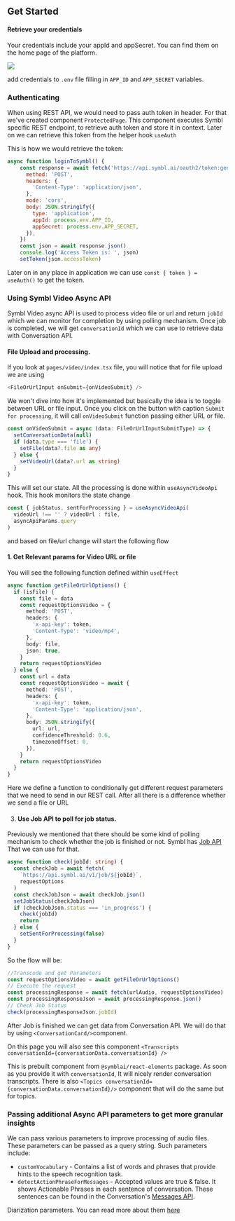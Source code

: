 ## Get Started

#### Retrieve your credentials

Your credentials include your appId and appSecret. You can find them on the home page of the platform.

![](https://docs.symbl.ai/images/credentials-faf6f434.png)

add credentials to `.env` file filling in `APP_ID` and `APP_SECRET` variables.

### Authenticating

When using REST API, we would need to pass auth token in header. For that we've created component `ProtectedPage`. This component executes Symbl specific REST endpoint, to retrieve auth token and store it in context. Later on we can retrieve this token from the helper hook `useAuth`

This is how we would retrieve the token:

```javascript
async function loginToSymbl() {
    const response = await fetch('https://api.symbl.ai/oauth2/token:generate', {
      method: 'POST',
      headers: {
        'Content-Type': 'application/json',
      },
      mode: 'cors',
      body: JSON.stringify({
        type: 'application',
        appId: process.env.APP_ID,
        appSecret: process.env.APP_SECRET,
      }),
    })
    const json = await response.json()
    console.log('Access Token is: ', json)
    setToken(json.accessToken)
```

Later on in any place in application we can use `const { token } = useAuth()` to get the token.

### Using Symbl Video Async API

Symbl Video async API is used to process video file or url and return `jobId` which we can monitor for completion by using polling mechanism. Once job is completed, we will get `conversationId` which we can use to retrieve data with Conversation API.

#### File Upload and processing.

If you look at `pages/video/index.tsx` file, you will notice that for file upload we are using

```typescript
<FileOrUrlInput onSubmit={onVideoSubmit} />
```

We won't dive into how it's implemented but basically the idea is to toggle between URL or file input. Once you click on the button with caption `Submit for processing`, it will call `onVideoSubmit` function passing either URL or file.

```typescript
const onVideoSubmit = async (data: FileOrUrlInputSubmitType) => {
  setConversationData(null)
  if (data.type === 'file') {
    setFile(data?.file as any)
  } else {
    setVideoUrl(data?.url as string)
  }
}
```

This will set our state.
All the processing is done within `useAsyncVideoApi` hook. This hook monitors the state change

```typescript
const { jobStatus, sentForProcessing } = useAsyncVideoApi(
  videoUrl !== '' ? videoUrl : file,
  asyncApiParams.query
)
```

and based on file/url change will start the following flow

#### 1. Get Relevant params for Video URL or file

You will see the following function defined within `useEffect`

```typescript
async function getFileOrUrlOptions() {
  if (isFile) {
    const file = data
    const requestOptionsVideo = {
      method: 'POST',
      headers: {
        'x-api-key': token,
        'Content-Type': 'video/mp4',
      },
      body: file,
      json: true,
    }
    return requestOptionsVideo
  } else {
    const url = data
    const requestOptionsVideo = await {
      method: 'POST',
      headers: {
        'x-api-key': token,
        'Content-Type': 'application/json',
      },
      body: JSON.stringify({
        url: url,
        confidenceThreshold: 0.6,
        timezoneOffset: 0,
      }),
    }
    return requestOptionsVideo
  }
}
```

Here we define a function to conditionally get different request parameters that we need to send in our REST call. After all there is a difference whether we send a file or URL

3. #### Use Job API to poll for job status.

Previously we mentioned that there should be some kind of polling mechanism to check whether the job is finished or not. Symbl has [Job API](https://docs.symbl.ai/#job-api) That we can use for that.

```typescript
async function check(jobId: string) {
  const checkJob = await fetch(
    `https://api.symbl.ai/v1/job/${jobId}`,
    requestOptions
  )
  const checkJobJson = await checkJob.json()
  setJobStatus(checkJobJson)
  if (checkJobJson.status === 'in_progress') {
    check(jobId)
    return
  } else {
    setSentForProcessing(false)
  }
}
```

So the flow will be:

```typescript
//Transcode and get Parameters
const requestOptionsVideo = await getFileOrUrlOptions()
// Execute the request
const processingResponse = await fetch(urlAudio, requestOptionsVideo)
const processingResponseJson = await processingResponse.json()
// Check Job Status
check(processingResponseJson.jobId)
```

After Job is finished we can get data from Conversation API. We will do that by using `<ConversationCard/>`component.

On this page you will also see this component `<Transcripts conversationId={conversationData.conversationId} />`

This is prebuilt component from `@symblai/react-elements` package. As soon as you provide it with `conversationId`, It will nicely render conversation transcripts. There is also `<Topics conversationId={conversationData.conversationId}/>` component that will do the same but for topics.

### Passing additional Async API parameters to get more granular insights

We can pass various parameters to improve processing of audio files. These parameters can be passed as a query string.
Such parameters include:

- `customVocabulary` - Contains a list of words and phrases that provide hints to the speech recognition task.
- `detectActionPhraseForMessages` - Accepted values are true & false. It shows Actionable Phrases in each sentence of conversation. These sentences can be found in the Conversation's [Messages API](https://docs.symbl.ai/#get-messages-transcript).

Diarization parameters. You can read more about them [here](https://docs.symbl.ai/#audio-api)
